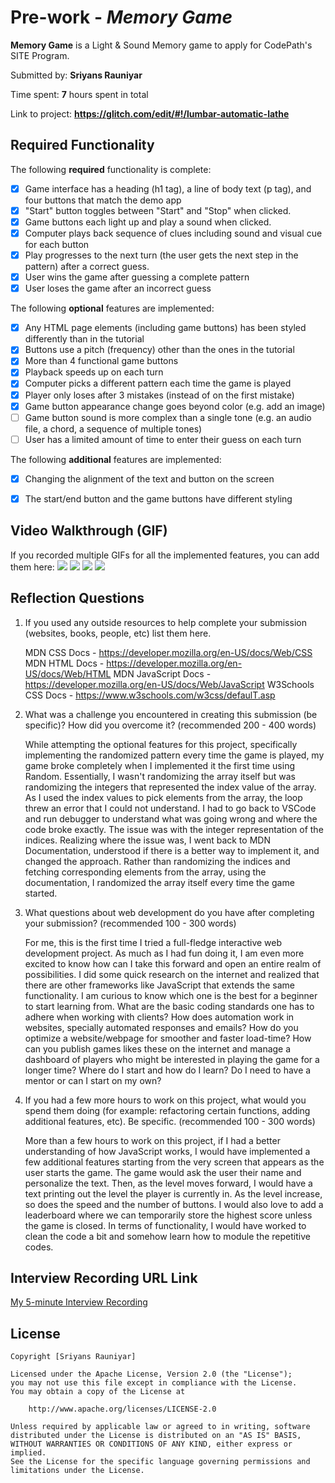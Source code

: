 # Pre-work - _Memory Game_

**Memory Game** is a Light & Sound Memory game to apply for CodePath's SITE Program.

Submitted by: **Sriyans Rauniyar**

Time spent: **7** hours spent in total

Link to project: **https://glitch.com/edit/#!/lumbar-automatic-lathe**

## Required Functionality

The following **required** functionality is complete:

- [x] Game interface has a heading (h1 tag), a line of body text (p tag), and four buttons that match the demo app
- [x] "Start" button toggles between "Start" and "Stop" when clicked.
- [x] Game buttons each light up and play a sound when clicked.
- [x] Computer plays back sequence of clues including sound and visual cue for each button
- [x] Play progresses to the next turn (the user gets the next step in the pattern) after a correct guess.
- [x] User wins the game after guessing a complete pattern
- [x] User loses the game after an incorrect guess

The following **optional** features are implemented:

- [x] Any HTML page elements (including game buttons) has been styled differently than in the tutorial
- [x] Buttons use a pitch (frequency) other than the ones in the tutorial
- [x] More than 4 functional game buttons
- [x] Playback speeds up on each turn
- [x] Computer picks a different pattern each time the game is played
- [x] Player only loses after 3 mistakes (instead of on the first mistake)
- [x] Game button appearance change goes beyond color (e.g. add an image)
- [ ] Game button sound is more complex than a single tone (e.g. an audio file, a chord, a sequence of multiple tones)
- [ ] User has a limited amount of time to enter their guess on each turn

The following **additional** features are implemented:

- [x] Changing the alignment of the text and button on the screen
- [x] The start/end button and the game buttons have different styling


## Video Walkthrough (GIF)

If you recorded multiple GIFs for all the implemented features, you can add them here:
![](gif1-link-here)
![](gif2-link-here)
![](gif3-link-here)
![](gif4-link-here)

## Reflection Questions

1. If you used any outside resources to help complete your submission (websites, books, people, etc) list them here.
   
   MDN CSS Docs - https://developer.mozilla.org/en-US/docs/Web/CSS
   MDN HTML Docs - https://developer.mozilla.org/en-US/docs/Web/HTML
   MDN JavaScript Docs - https://developer.mozilla.org/en-US/docs/Web/JavaScript
   W3Schools CSS Docs - https://www.w3schools.com/w3css/defaulT.asp

2. What was a challenge you encountered in creating this submission (be specific)? How did you overcome it? (recommended 200 - 400 words)

   While attempting the optional features for this project, specifically implementing the randomized 
   pattern every time the game is played, my game broke completely when I implemented it the first 
   time using Random. Essentially, I wasn't randomizing the array itself but was randomizing the integers that represented the index value of the array. As I used the index values to pick elements from the array, the loop threw an error that I could not understand. I had to go back to VSCode and run debugger to understand what was going wrong and where the code broke exactly. The issue was with the integer representation of the indices. Realizing where the issue was, I went back to MDN Documentation, understood if there is a better way to implement it, and changed the approach. Rather than randomizing the indices and fetching corresponding elements from the 
   array, using the documentation, I randomized the array itself every time the game started.

3. What questions about web development do you have after completing your submission? (recommended 100 - 300 words)

   For me, this is the first time I tried a full-fledge interactive web development project. As much as I had fun doing it, I am even more excited to know how can I take this forward and open an entire realm of possibilities. I did some quick research on the internet and realized that there are other frameworks like JavaScript that extends the same functionality. I am curious to know which one is the best for a beginner to start learning from. What are the basic coding standards one has to adhere when working with clients? How does automation work in websites, specially automated responses and emails? How do you optimize a website/webpage for smoother and faster load-time? How can you publish games likes these on the internet and manage a dashboard of players who might be interested in playing the game for a longer time? Where do I start and how do I learn? Do I need to have a mentor or can I start on my own? 

4. If you had a few more hours to work on this project, what would you spend them doing (for example: refactoring certain functions, adding additional features, etc). Be specific. (recommended 100 - 300 words)

   More than a few hours to work on this project, if I had a better understanding of how JavaScript works, I would have implemented a few additional features starting from the very screen that appears as the user starts the game. The game would ask the user their name and personalize the text. Then, as the level moves forward, I would have a text printing out the level the player is currently in. As the level increase, so does the speed and the number of buttons. I would also love to add a leaderboard where we can temporarily store the highest score unless the game is closed. In terms of functionality, I would have worked to clean the code a bit and somehow learn how to module the repetitive codes. 

## Interview Recording URL Link

[My 5-minute Interview Recording](your-link-here)

## License

    Copyright [Sriyans Rauniyar]

    Licensed under the Apache License, Version 2.0 (the "License");
    you may not use this file except in compliance with the License.
    You may obtain a copy of the License at

        http://www.apache.org/licenses/LICENSE-2.0

    Unless required by applicable law or agreed to in writing, software
    distributed under the License is distributed on an "AS IS" BASIS,
    WITHOUT WARRANTIES OR CONDITIONS OF ANY KIND, either express or implied.
    See the License for the specific language governing permissions and
    limitations under the License.

